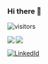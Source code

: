 ### Hi there 👋

![visitors](https://img.shields.io/badge/dynamic/json?url=https%3A%2F%2Fapi.countapi.xyz%2Fhit%2Fshamyratg&label=visitors&query=value&color=blue)

<a href="https://github.com/anuraghazra/github-readme-stats">
  <img align="left" src="https://github-readme-stats.vercel.app/api?username=shamyratg&show_icons=true&count_private=true&hide=contribs,stars" />
</a>
<a href="https://github.com/anuraghazra/github-readme-stats">
  <img src="https://github-readme-stats.vercel.app/api/top-langs/?username=shamyratg&langs_count=6,&hide=html,c%2B%2B" />
</a>


[![LinkedId](https://img.shields.io/badge/LinkedIn-Connect-blue?style=social&logo=linkedin)](https://www.linkedin.com/in/shamyrat-gutlygeldiyev-7836211a5/)


<!--
**babanazar/babanazar** is a ✨ _special_ ✨ repository because its `README.md` (this file) appears on your GitHub profile.

Here are some ideas to get you started:

- 🔭 I’m currently working on ...
- 🌱 I’m currently learning ...
- 👯 I’m looking to collaborate on ...
- 🤔 I’m looking for help with ...
- 💬 Ask me about ...
- 📫 How to reach me: ...
- 😄 Pronouns: ...
- ⚡ Fun fact: ...
-->
